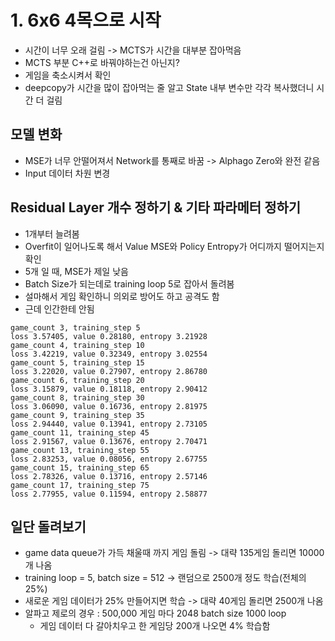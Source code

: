 # 1. 6x6 4목으로 시작
- 시간이 너무 오래 걸림 -> MCTS가 시간을 대부분 잡아먹음
- MCTS 부분 C++로 바꿔야하는건 아닌지?
- 게임을 축소시켜서 확인
- deepcopy가 시간을 많이 잡아먹는 줄 알고 State 내부 변수만 각각 복사했더니 시간 더 걸림

## 모델 변화
- MSE가 너무 안떨어져서 Network를 통째로 바꿈 -> Alphago Zero와 완전 같음
- Input 데이터 차원 변경

## Residual Layer 개수 정하기 & 기타 파라메터 정하기
- 1개부터 늘려봄
- Overfit이 일어나도록 해서 Value MSE와 Policy Entropy가 어디까지 떨어지는지 확인
- 5개 일 때, MSE가 제일 낮음
- Batch Size가 되는데로 training loop 5로 잡아서 돌려봄
- 설마해서 게임 확인하니 의외로 방어도 하고 공격도 함
- 근데 인간한테 안됨
```
game_count 3, training_step 5
loss 3.57405, value 0.28180, entropy 3.21928
game_count 4, training_step 10
loss 3.42219, value 0.32349, entropy 3.02554
game_count 5, training_step 15
loss 3.22020, value 0.27907, entropy 2.86780
game_count 6, training_step 20
loss 3.15879, value 0.18118, entropy 2.90412
game_count 8, training_step 30
loss 3.06090, value 0.16736, entropy 2.81975
game_count 9, training_step 35
loss 2.94440, value 0.13941, entropy 2.73105
game_count 11, training_step 45
loss 2.91567, value 0.13676, entropy 2.70471
game_count 13, training_step 55
loss 2.83253, value 0.08056, entropy 2.67755
game_count 15, training_step 65
loss 2.78326, value 0.13716, entropy 2.57146
game_count 17, training_step 75
loss 2.77955, value 0.11594, entropy 2.58877
```

## 일단 돌려보기
- game data queue가 가득 채울때 까지 게임 돌림 -> 대략 135게임 돌리면 10000개 나옴
- training loop = 5, batch size = 512 -> 랜덤으로 2500개 정도 학습(전체의 25%)
- 새로운 게임 데이터가 25% 만들어지면 학습 -> 대략 40게임 돌리면 2500개 나옴
- 알파고 제로의 경우 : 500,000 게임 마다 2048 batch size 1000 loop
	- 게임 데이터 다 갈아치우고 한 게임당 200개 나오면 4% 학습함
